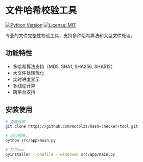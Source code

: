 # 文件哈希校验工具

[![Python Version](https://img.shields.io/badge/python-3.8%2B-blue)](https://www.python.org/)
[![License: MIT](https://img.shields.io/badge/License-MIT-yellow.svg)](https://opensource.org/licenses/MIT)

专业的文件完整性校验工具，支持多种哈希算法和大型文件处理。

## 功能特性

- 多哈希算法支持（MD5, SHA1, SHA256, SHA512）
- 大文件处理优化
- 实时进度显示
- 多线程计算
- 跨平台支持

## 安装使用

```bash
# 克隆仓库
git clone https://github.com/Wudblzs/hash-checker-tool.git

# 运行程序
python src/app/main.py

# 打包exe
pyinstaller --onefile --windowed src/app/main.py
